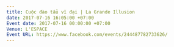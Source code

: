 ```yaml
---
title: Cuộc đào tẩu vĩ đại | La Grande Illusion
date: 2017-07-16 16:05:00 +07:00
Event date: 2017-07-16 00:00:00 +07:00
Venue: L'ESPACE
Event URL: https://www.facebook.com/events/244487782733626/
---
```


